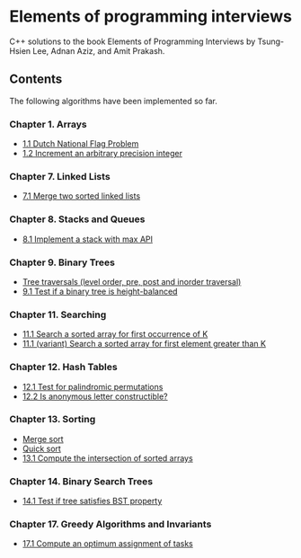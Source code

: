# Elements of programming interviews

C++ solutions to the book Elements of Programming Interviews by Tsung-Hsien Lee, 
Adnan Aziz, and Amit Prakash. 

## Contents

The following algorithms have been implemented so far.

### Chapter 1. Arrays

- [1.1 Dutch National Flag Problem](src/arrays/arrays.h)
- [1.2 Increment an arbitrary precision integer](src/arrays/arrays.cpp)

### Chapter 7. Linked Lists

- [7.1 Merge two sorted linked lists](src/linkedlist/linkedlist.h)

### Chapter 8. Stacks and Queues

- [8.1 Implement a stack with max API](src/stack/stack_max.h)

### Chapter 9. Binary Trees

- [Tree traversals (level order, pre, post and inorder traversal)](src/tree/binary_tree.h)
- [9.1 Test if a binary tree is height-balanced](src/tree/binary_tree.h)

### Chapter 11. Searching

- [11.1 Search a sorted array for first occurrence of K](src/searching/search.h)
- [11.1 (variant) Search a sorted array for first element greater than K](src/searching/search.h)

### Chapter 12. Hash Tables

- [12.1 Test for palindromic permutations](src/hashtable/hashtable.cpp)
- [12.2 Is anonymous letter constructible?](src/hashtable/hashtable.cpp)

### Chapter 13. Sorting
- [Merge sort](src/sorting/sorting.h)
- [Quick sort](src/sorting/sorting.h)
- [13.1 Compute the intersection of sorted arrays](src/sorting/sorting.h)

### Chapter 14. Binary Search Trees
- [14.1 Test if tree satisfies BST property](src/tree/binary_tree.h)

### Chapter 17. Greedy Algorithms and Invariants
- [17.1 Compute an optimum assignment of tasks](src/greedy/greedy.cpp)